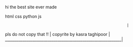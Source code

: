 hi the best site ever made


html css python js


                                                            |
pls do not copy that !!                                     |
copyrite by kasra taghipoor                                 |
____________________________________________________________|
